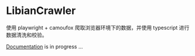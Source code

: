 # LibianCrawler

使用 playwright + camoufox 爬取浏览器环境下的数据，并使用 typescript 进行数据清洗和校验。

[Documentation](https://jiayezheng.tech/LibianCrawlers/) is in progress ...
